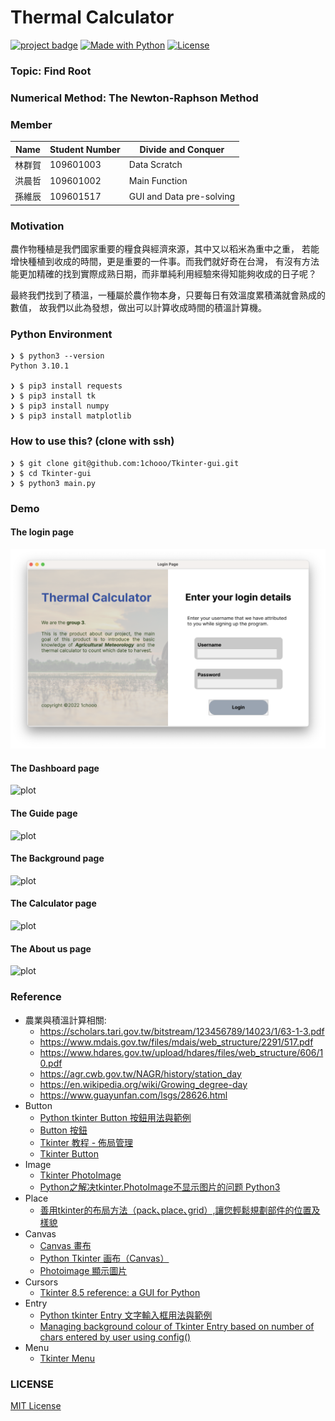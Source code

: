 # Thermal Calculator

[![project badge](https://img.shields.io/badge/1chooo-thermal__calculator-informational)](https://github.com/1chooo/thermal-calculator)
[![Made with Python](https://img.shields.io/badge/Python->=3.7-blue?logo=python&logoColor=white)](https://python.org "Go to Python homepage")
[![License](https://img.shields.io/badge/License-MIT-blue)](./LICENSE "Go to license section")

### Topic: Find Root

### Numerical Method: The Newton-Raphson Method

### Member

| Name | Student Number | Divide and Conquer       |
|------|----------------|--------------------------|
| 林群賀  | 109601003      | Data   Scratch           |
| 洪晨哲  | 109601002      | Main Function            |
| 孫維辰  | 109601517      | GUI and Data pre-solving |

### Motivation

農作物種植是我們國家重要的糧食與經濟來源，其中又以稻米為重中之重，
若能增快種植到收成的時間，更是重要的一件事。而我們就好奇在台灣，
有沒有方法能更加精確的找到實際成熟日期，而非單純利用經驗來得知能夠收成的日子呢？

最終我們找到了積溫，一種屬於農作物本身，只要每日有效溫度累積滿就會熟成的數值，
故我們以此為發想，做出可以計算收成時間的積溫計算機。


### Python Environment

``` shell
❯ $ python3 --version 
Python 3.10.1

❯ $ pip3 install requests
❯ $ pip3 install tk
❯ $ pip3 install numpy
❯ $ pip3 install matplotlib
```

### How to use this? (clone with ssh)

``` shell
❯ $ git clone git@github.com:1chooo/Tkinter-gui.git
❯ $ cd Tkinter-gui
❯ $ python3 main.py
```

### Demo

#### The login page
![plot](./assets/imgs/login_page.png)

#### The Dashboard page
![plot](./assets/imgs/dashboard_page.png)

#### The Guide page
![plot](./assets/imgs/guide_page.png)

#### The Background page
![plot](./assets/imgs/background_page.png)

#### The Calculator page
![plot](./assets/imgs/calculator_page.png)

#### The About us page
![plot](./assets/imgs/about_us_page.png)

### Reference

* 農業與積溫計算相關:
  * https://scholars.tari.gov.tw/bitstream/123456789/14023/1/63-1-3.pdf
  * https://www.mdais.gov.tw/files/mdais/web_structure/2291/517.pdf
  * https://www.hdares.gov.tw/upload/hdares/files/web_structure/606/10.pdf
  * https://agr.cwb.gov.tw/NAGR/history/station_day
  * https://en.wikipedia.org/wiki/Growing_degree-day
  * https://www.guayunfan.com/lsgs/28626.html
* Button
  * [Python tkinter Button 按鈕用法與範例](https://shengyu7697.github.io/python-tkinter-button/)
  * [Button 按鈕](https://steam.oxxostudio.tw/category/python/tkinter/button.html)
  * [Tkinter 教程 - 佈局管理](https://www.delftstack.com/zh-tw/tutorial/tkinter-tutorial/tkinter-geometry-managers/)
  * [Tkinter Button](https://www.pythontutorial.net/tkinter/tkinter-button/)
* Image
  * [Tkinter PhotoImage](https://www.pythontutorial.net/tkinter/tkinter-photoimage/)
  * [Python之解决tkinter.PhotoImage不显示图片的问题 Python3](https://blog.csdn.net/m0_50000839/article/details/120078530)
* Place 
  * [善用tkinter的布局方法（pack､place､grid）,讓您輕鬆規劃部件的位置及樣貌](https://pythonhi.pixnet.net/blog/post/322521486)
* Canvas
  * [Canvas 畫布](https://steam.oxxostudio.tw/category/python/tkinter/canvas.html)
  * [Python Tkinter 画布（Canvas）](https://www.runoob.com/python/python-tk-canvas.html)
  * [Photoimage 顯示圖片](https://steam.oxxostudio.tw/category/python/tkinter/photoimage.html)
* Cursors
  * [Tkinter 8.5 reference: a GUI for Python](https://anzeljg.github.io/rin2/book2/2405/docs/tkinter/cursors.html)
* Entry
  * [Python tkinter Entry 文字輸入框用法與範例](https://shengyu7697.github.io/python-tkinter-entry/)
  * [Managing background colour of Tkinter Entry based on number of chars entered by user using config()
](https://www.youtube.com/watch?v=KV3SPTt1WWs)
* Menu
  * [Tkinter Menu](https://www.pythontutorial.net/tkinter/tkinter-menu/)

### LICENSE

[MIT License](https://github.com/1chooo/Tkinter-gui/blob/721c9621faf12d6a30dfb3cf5c1872650b8888c4/LICENSE)